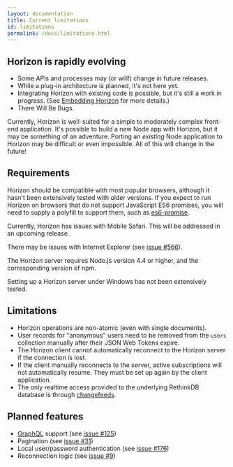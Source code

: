 ```yaml
---
layout: documentation
title: Current limitations
id: limitations
permalink: /docs/limitations.html
---
```


## Horizon is rapidly evolving

* Some APIs and processes may (or will!) change in future releases.
* While a plug-in architecture is planned, it's not here yet.
* Integrating Horizon with existing code is possible, but it's still a work in progress. (See [Embedding Horizon][eh] for more details.)
* There Will Be Bugs.

[eh]: $$ROOT$$/docs/embed.html

Currently, Horizon is well-suited for a simple to moderately complex front-end application. It's possible to build a new Node app with Horizon, but it may be something of an adventure. Porting an *existing* Node application to Horizon may be difficult or even impossible. All of this will change in the future!

## Requirements

Horizon should be compatible with most popular browsers, although it hasn't been extensively tested with older versions. If you expect to run Horizon on browsers that do not support JavaScript ES6 promises, you will need to supply a polyfill to support them, such as [es6-promise][ep].

[ep]: https://github.com/stefanpenner/es6-promise

Currently, Horizon has issues with Mobile Safari. This will be addressed in an upcoming release.

There may be issues with Internet Explorer (see [issue #566][566]).

[566]: https://github.com/rethinkdb/horizon/issues/566

The Horizon server requires Node.js version 4.4 or higher, and the corresponding version of npm.

Setting up a Horizon server under Windows has not been extensively tested.

## Limitations

* Horizon operations are non-atomic (even with single documents).
* User records for "anonymous" users need to be removed from the `users` collection manually after their JSON Web Tokens expire.
* The Horizon client cannot automatically reconnect to the Horizon server if the connection is lost.
* If the client manually reconnects to the server, active subscriptions will not automatically resume. They must be set up again by the client application.
* The only realtime access provided to the underlying RethinkDB database is through [changefeeds][cf].

[cf]: https://rethinkdb.com/docs/changefeeds/javascript/

## Planned features

* [GraphQL][gql] support (see [issue #125][125])
* Pagination (see [issue #31][31])
* Local user/password authentication (see [issue #176][176])
* Reconnection logic (see [issue #9][9])

[gql]: http://graphql.org
[125]: https://github.com/rethinkdb/horizon/issues/125
[31]:  https://github.com/rethinkdb/horizon/issues/31
[176]: https://github.com/rethinkdb/horizon/issues/176
[9]:   https://github.com/rethinkdb/horizon/issues/9
